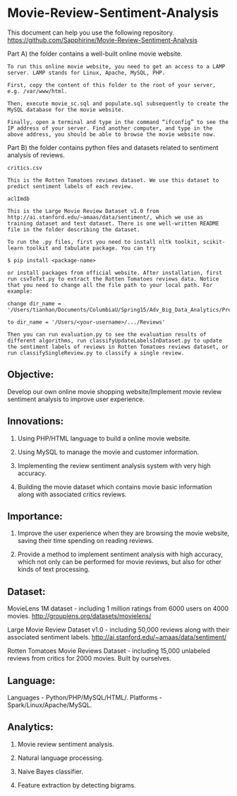# Movie-Review-Sentiment-Analysis

This document can help you use the following repository.
https://github.com/Sapphirine/Movie-Review-Sentiment-Analysis

Part A) the folder contains a well-built online movie website.  

    To run this online movie website, you need to get an access to a LAMP server. LAMP stands for Linux, Apache, MySQL, PHP. 

    First, copy the content of this folder to the root of your server, e.g. /var/www/html.
    
    Then, execute movie_sc.sql and populate.sql subsequently to create the MySQL database for the movie website.

    Finally, open a terminal and type in the command “ifconfig” to see the IP address of your server. Find another computer, and type in the above address, you should be able to browse the movie website now.

Part B) the folder contains python files and datasets related to sentiment analysis of reviews. 

    critics.csv 
    
    This is the Rotten Tomatoes reviews dataset. We use this dataset to predict sentiment labels of each review. 
    
    aclImdb
    
    This is the Large Movie Review Dataset v1.0 from http://ai.stanford.edu/~amaas/data/sentiment/, which we use as training dataset and test dataset. There is one well-written README file in the folder describing the dataset.
    
    To run the .py files, first you need to install nltk toolkit, scikit-learn toolkit and tabulate package. You can try
    
    $ pip install <package-name>
    
    or install packages from official website. After installation, first run csvToTxt.py to extract the Rotten Tomatoes reviews data. Notice that you need to change all the file path to your local path. For example:
    
    change dir_name = '/Users/tianhan/Documents/ColumbiaU/Spring15/Adv_Big_Data_Analytics/Project/Reviews'
    
    to dir_name = '/Users/<your-username>/.../Reviews'
    
    Then you can run evaluation.py to see the evaluation results of different algorithms, run classifyUpdateLabelsInDataset.py to update the sentiment labels of reviews in Rotten Tomatoes reviews dataset, or run classifySingleReview.py to classify a single review.

Objective: 
----------
Develop our own online movie shopping website/Implement movie review sentiment analysis to improve user experience. 

Innovations: 
------------
1. Using PHP/HTML language to build a online movie website. 

2. Using MySQL to manage the movie and customer information. 

3. Implementing the review sentiment analysis system with very high accuracy. 

4. Building the movie dataset which contains movie basic information along with associated critics reviews. 

Importance: 
-----------
1. Improve the user experience when they are browsing the movie website, saving their time spending on reading reviews. 

2. Provide a method to implement sentiment analysis with high accuracy, which not only can be performed for movie reviews, but also for other kinds of text processing. 

Dataset:
--------
MovieLens 1M dataset - including 1 million ratings from 6000 users on 4000 movies. 
http://grouplens.org/datasets/movielens/ 

Large Movie Review Dataset v1.0 - including 50,000 reviews along with their associated sentiment labels. http://ai.stanford.edu/~amaas/data/sentiment/ 

Rotten Tomatoes Movie Reviews Dataset - including 15,000 unlabeled reviews from critics for 2000 movies. Built by ourselves. 

Language:
---------
Languages - Python/PHP/MySQL/HTML/. Platforms - Spark/Linux/Apache/MySQL. 

Analytics: 
----------
1. Movie review sentiment analysis. 

2. Natural language processing. 

3. Naive Bayes classifier. 

4. Feature extraction by detecting bigrams.
